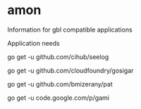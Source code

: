 amon
====

Information for gbl compatible applications

Application needs 

  go get -u github.com/cihub/seelog
  
  go get -u github.com/cloudfoundry/gosigar
  
  go get -u github.com/bmizerany/pat
  
  go get -u code.google.com/p/gami
